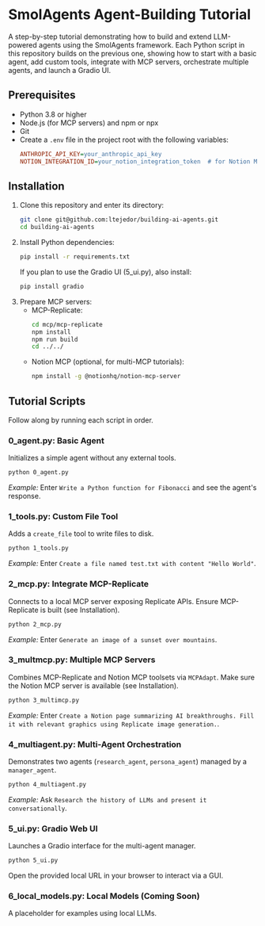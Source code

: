 # SmolAgents Agent-Building Tutorial

A step-by-step tutorial demonstrating how to build and extend LLM-powered agents using the SmolAgents framework. Each Python script in this repository builds on the previous one, showing how to start with a basic agent, add custom tools, integrate with MCP servers, orchestrate multiple agents, and launch a Gradio UI.

## Prerequisites
- Python 3.8 or higher
- Node.js (for MCP servers) and npm or npx
- Git
- Create a `.env` file in the project root with the following variables:
  ```ini
  ANTHROPIC_API_KEY=your_anthropic_api_key
  NOTION_INTEGRATION_ID=your_notion_integration_token  # for Notion MCP
  ```

## Installation
1. Clone this repository and enter its directory:
   ```bash
   git clone git@github.com:ltejedor/building-ai-agents.git
   cd building-ai-agents
   ```
2. Install Python dependencies:
   ```bash
   pip install -r requirements.txt
   ```
   If you plan to use the Gradio UI (5_ui.py), also install:
   ```bash
   pip install gradio
   ```
3. Prepare MCP servers:
   - MCP-Replicate:
     ```bash
     cd mcp/mcp-replicate
     npm install
     npm run build
     cd ../../
     ```
   - Notion MCP (optional, for multi-MCP tutorials):
     ```bash
     npm install -g @notionhq/notion-mcp-server
     ```

## Tutorial Scripts
Follow along by running each script in order.

### 0_agent.py: Basic Agent
Initializes a simple agent without any external tools.
```bash
python 0_agent.py
```
*Example:* Enter `Write a Python function for Fibonacci` and see the agent's response.

### 1_tools.py: Custom File Tool
Adds a `create_file` tool to write files to disk.
```bash
python 1_tools.py
```
*Example:* Enter `Create a file named test.txt with content "Hello World"`.

### 2_mcp.py: Integrate MCP-Replicate
Connects to a local MCP server exposing Replicate APIs.
Ensure MCP-Replicate is built (see Installation).
```bash
python 2_mcp.py
```
*Example:* Enter `Generate an image of a sunset over mountains`.

### 3_multmcp.py: Multiple MCP Servers
Combines MCP-Replicate and Notion MCP toolsets via `MCPAdapt`.
Make sure the Notion MCP server is available (see Installation).
```bash
python 3_multimcp.py
```
*Example:* Enter `Create a Notion page summarizing AI breakthroughs. Fill it with relevant graphics using Replicate image generation.`.

### 4_multiagent.py: Multi-Agent Orchestration
Demonstrates two agents (`research_agent`, `persona_agent`) managed by a `manager_agent`.
```bash
python 4_multiagent.py
```
*Example:* Ask `Research the history of LLMs and present it conversationally`.

### 5_ui.py: Gradio Web UI
Launches a Gradio interface for the multi-agent manager.
```bash
python 5_ui.py
```
Open the provided local URL in your browser to interact via a GUI.

### 6_local_models.py: Local Models (Coming Soon)
A placeholder for examples using local LLMs.

